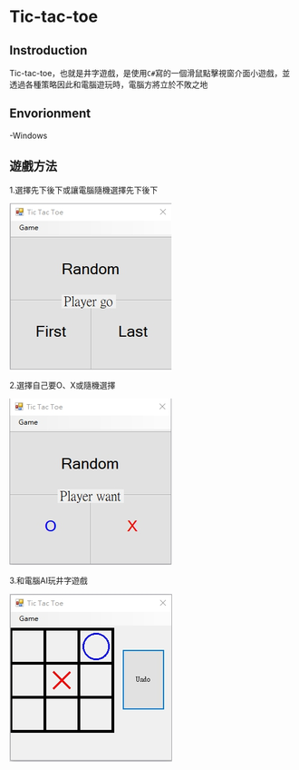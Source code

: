 # Tic-tac-toe

Instroduction
---

Tic-tac-toe，也就是井字遊戲，是使用`C#`寫的一個滑鼠點擊視窗介面小遊戲，並透過各種策略因此和電腦遊玩時，電腦方將立於不敗之地

Envorionment
---

-Windows

遊戲方法
---

1.選擇先下後下或讓電腦隨機選擇先下後下

![image](https://github.com/jimmy801/Tic-tac-toe/blob/master/ScreenShot/00.jpg)

2.選擇自己要O、X或隨機選擇

![image](https://github.com/jimmy801/Tic-tac-toe/blob/master/ScreenShot/01.jpg)


3.和電腦AI玩井字遊戲

![image](https://github.com/jimmy801/Tic-tac-toe/blob/master/ScreenShot/02.jpg)
